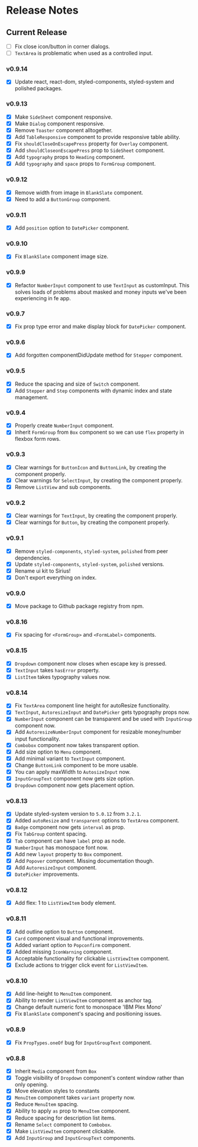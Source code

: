 # Release Notes

## Current Release

- [ ] Fix close icon/button in corner dialogs.
- [ ] `TextArea` is problematic when used as a controlled input.

### v0.9.14

- [x] Update react, react-dom, styled-components, styled-system and polished packages.

### v0.9.13

- [x] Make `SideSheet` component responsive.
- [x] Make `Dialog` component responsive.
- [x] Remove `Toaster` component alltogether.
- [x] Add `TableResponsive` component to provide responsive table ability.
- [x] Fix `shouldCloseOnEscapePress` property for `Overlay` component.
- [x] Add `shouldCloseonEscapePress` prop to `SideSheet` component.
- [x] Add `typography` props to `Heading` component.
- [x] Add `typography` and `space` props to `FormGroup` component.

### v0.9.12

- [x] Remove width from image in `BlankSlate` component.
- [x] Need to add a `ButtonGroup` component.

### v0.9.11

- [x] Add `position` option to `DatePicker` component.

### v0.9.10

- [x] Fix `BlankSlate` component image size.

### v0.9.9

- [x] Refactor `NumberInput` component to use `TextInput` as customInput. This solves loads of problems about masked and money inputs we've been experiencing in fe app.

### v0.9.7

- [x] Fix prop type error and make display block for `DatePicker` component.

### v0.9.6

- [x] Add forgotten componentDidUpdate method for `Stepper` component.

### v0.9.5

- [x] Reduce the spacing and size of `Switch` component.
- [x] Add `Stepper` and `Step` components with dynamic index and state management.

### v0.9.4

- [x] Properly create `NumberInput` component.
- [x] Inherit `FormGroup` from `Box` component so we can use `flex` property in flexbox form rows.

### v0.9.3

- [x] Clear warnings for `ButtonIcon` and `ButtonLink`, by creating the component properly.
- [x] Clear warnings for `SelectInput`, by creating the component properly.
- [x] Remove `ListView` and sub components.

### v0.9.2

- [x] Clear warnings for `TextInput`, by creating the component properly.
- [x] Clear warnings for `Button`, by creating the component properly.

### v0.9.1

- [x] Remove `styled-components`, `styled-system`, `polished` from peer dependencies.
- [x] Update `styled-components`, `styled-system`, `polished` versions.
- [x] Rename ui kit to Sirius!
- [x] Don't export everything on index.

### v0.9.0

- [x] Move package to Github package registry from npm.

### v0.8.16

- [x] Fix spacing for `<FormGroup>` and `<FormLabel>` components.

### v0.8.15

- [x] `Dropdown` component now closes when escape key is pressed.
- [x] `TextInput` takes `hasError` property.
- [x] `ListItem` takes typography values now.

### v0.8.14

- [x] Fix `TextArea` component line height for autoResize functionality.
- [x] `TextInput`, `AutoresizeInput` and `DatePicker` gets typography props now.
- [x] `NumberInput` component can be transparent and be used with `InputGroup` component now.
- [x] Add `AutoresizeNumberInput` component for resizable money/number input functionality.
- [x] `Combobox` component now takes transparent option.
- [x] Add size option to `Menu` component.
- [x] Add minimal variant to `TextInput` component.
- [x] Change `ButtonLink` component to be more usable.
- [x] You can apply maxWidth to `AutosizeInput` now.
- [x] `InputGroupText` component now gets size option.
- [x] `Dropdown` component now gets placement option.

### v0.8.13

- [x] Update styled-system version to `5.0.12` from `3.2.1`.
- [x] Added `autoResize` and `transparent` options to `TextArea` component.
- [x] `Badge` component now gets `interval` as prop.
- [x] Fix `TabGroup` content spacing.
- [x] `Tab` component can have `label` prop as node.
- [x] `NumberInput` has monospace font now.
- [x] Add new `layout` property to `Box` component.
- [x] Add `Popover` component. Missing documentation though.
- [x] Add `AutoresizeInput` component.
- [x] `DatePicker` improvements.

### v0.8.12

- [x] Add flex: 1 to `ListViewItem` body element.

### v0.8.11

- [x] Add outline option to `Button` component.
- [x] `Card` component visual and functional improvements.
- [x] Added variant option to `Popconfirm` component.
- [x] Added missing `IconWarning` component.
- [x] Acceptable functionality for clickable `ListViewItem` component.
- [x] Exclude actions to trigger click event for `ListViewItem`.

### v0.8.10

- [x] Add line-height to `MenuItem` component.
- [x] Ability to render `ListViewItem` component as anchor tag.
- [x] Change default numeric font to monospace 'IBM Plex Mono'
- [x] Fix `BlankSlate` component's spacing and positioning issues.

### v0.8.9

- [x] Fix `PropTypes.oneOf` bug for `InputGroupText` component.

### v0.8.8

- [x] Inherit `Media` component from `Box`
- [x] Toggle visibility of `Dropdown` component's content window rather than only opening.
- [x] Move elevation styles to constants
- [x] `MenuItem` component takes `variant` property now.
- [x] Reduce `MenuItem` spacing.
- [x] Ability to apply `as` prop to `MenuItem` component.
- [x] Reduce spacing for description list items.
- [x] Rename `Select` component to `Combobox`.
- [x] Make `ListViewItem` component clickable.
- [x] Add `InputGroup` and `InputGroupText` components.
